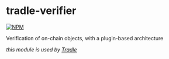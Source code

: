 # tradle-verifier
[![NPM](https://nodei.co/npm/tradle-verifier.png)](https://nodei.co/npm/tradle-verifier/)

Verification of on-chain objects, with a plugin-based architecture

_this module is used by [Tradle](https://github.com/tradle/about/wiki)_
